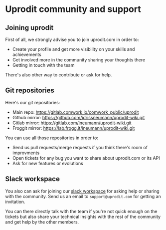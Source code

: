 # Uprodit community and support

## Joining uprodit

First of all, we strongly advise you to join uprodit.com in order to:
* Create your profile and get more visibility on your skills and achievements
* Get involved more in the community sharing your thoughts there
* Getting in touch with the team

There's also other way to contribute or ask for help.

## Git repositories

Here's our git repositories:

* Main repo: https://gitlab.comwork.io/comwork_public/uprodit
* Github mirror: https://github.com/idrissneumann/uprodit-wiki.git
* Gitlab mirror: https://gitlab.com/ineumann/uprodit-wiki.git
* Froggit mirror: https://lab.frogg.it/ineumann/uprodit-wiki.git


You can use all those repositories in order to:
* Send us pull requests/merge requests if you think there's room of improvments
* Open tickets for any bug you want to share about uprodit.com or its API
* Ask for new features or evolutions

## Slack workspace

You also can ask for joining our [slack workspace](https://uprodit-tech.slack.com) for asking help or sharing with the community. Send us an email to `support@uprodit.com` for getting an invitation.

You can there directly talk with the team if you're not quick enough on the tickets but also share your technical insights with the rest of the community and get help by the other members.
